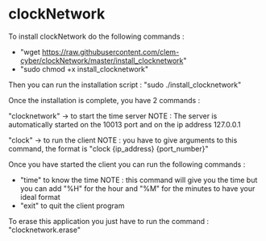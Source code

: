 # clockNetwork

To install clockNetwork do the following commands :
- "wget https://raw.githubusercontent.com/clem-cyber/clockNetwork/master/install_clocknetwork"
- "sudo chmod +x install_clocknetwork"

Then you can run the installation script :
"sudo ./install_clocknetwork"

Once the installation is complete, you have 2 commands :

"clocknetwork" -> to start the time server
NOTE : The server is automatically started on the 10013 port and on the ip address 127.0.0.1

"clock" -> to run the client 
NOTE : you have to give arguments to this command, the format is "clock {ip_address} {port_number}"

Once you have started the client you can run the following commands :
- "time" to know the time
NOTE : this command will give you the time but you can add "%H" for the hour and "%M" for the minutes to have your ideal format
- "exit" to quit the client program

To erase this application you just have to run the command : "clocknetwork.erase"

